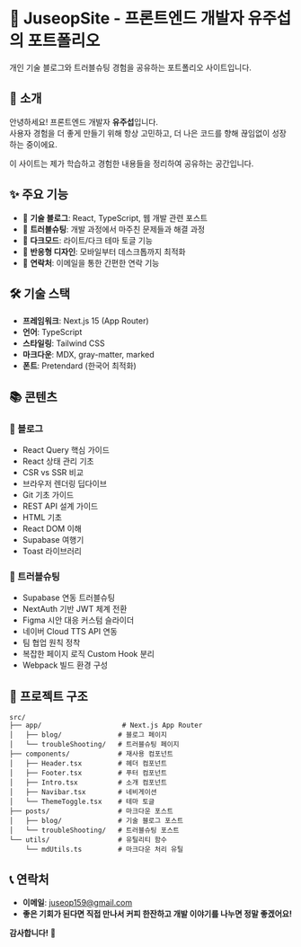 # 🚀 JuseopSite - 프론트엔드 개발자 유주섭의 포트폴리오

개인 기술 블로그와 트러블슈팅 경험을 공유하는 포트폴리오 사이트입니다.

## 📖 소개

안녕하세요! 프론트엔드 개발자 **유주섭**입니다.  
사용자 경험을 더 좋게 만들기 위해 항상 고민하고, 더 나은 코드를 향해 끊임없이 성장하는 중이에요.

이 사이트는 제가 학습하고 경험한 내용들을 정리하여 공유하는 공간입니다.

## ✨ 주요 기능

- 📝 **기술 블로그**: React, TypeScript, 웹 개발 관련 포스트
- 🔧 **트러블슈팅**: 개발 과정에서 마주친 문제들과 해결 과정
- 🌙 **다크모드**: 라이트/다크 테마 토글 기능
- 📱 **반응형 디자인**: 모바일부터 데스크톱까지 최적화
- 📧 **연락처**: 이메일을 통한 간편한 연락 기능

## 🛠️ 기술 스택

- **프레임워크**: Next.js 15 (App Router)
- **언어**: TypeScript
- **스타일링**: Tailwind CSS
- **마크다운**: MDX, gray-matter, marked
- **폰트**: Pretendard (한국어 최적화)

## 📚 콘텐츠

### 📖 블로그

- React Query 핵심 가이드
- React 상태 관리 기초
- CSR vs SSR 비교
- 브라우저 렌더링 딥다이브
- Git 기초 가이드
- REST API 설계 가이드
- HTML 기초
- React DOM 이해
- Supabase 여행기
- Toast 라이브러리

### 🔧 트러블슈팅

- Supabase 연동 트러블슈팅
- NextAuth 기반 JWT 체계 전환
- Figma 시안 대응 커스텀 슬라이더
- 네이버 Cloud TTS API 연동
- 팀 협업 원칙 정착
- 복잡한 페이지 로직 Custom Hook 분리
- Webpack 빌드 환경 구성

## 📁 프로젝트 구조

```
src/
├── app/                    # Next.js App Router
│   ├── blog/              # 블로그 페이지
│   └── troubleShooting/   # 트러블슈팅 페이지
├── components/            # 재사용 컴포넌트
│   ├── Header.tsx         # 헤더 컴포넌트
│   ├── Footer.tsx         # 푸터 컴포넌트
│   ├── Intro.tsx          # 소개 컴포넌트
│   ├── Navibar.tsx        # 네비게이션
│   └── ThemeToggle.tsx    # 테마 토글
├── posts/                 # 마크다운 포스트
│   ├── blog/              # 기술 블로그 포스트
│   └── troubleShooting/   # 트러블슈팅 포스트
└── utils/                 # 유틸리티 함수
    └── mdUtils.ts         # 마크다운 처리 유틸
```

## 📞 연락처

- **이메일**: [juseop159@gmail.com](mailto:juseop159@gmail.com)
- **좋은 기회가 된다면 직접 만나서 커피 한잔하고 개발 이야기를 나누면 정말 좋겠어요!**

**감사합니다!** 🎉
